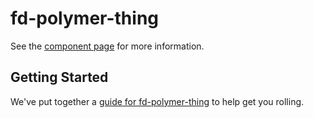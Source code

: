 fd-polymer-thing
================

See the [component page](http://bestmazzo.github.io/fd-polymer-thing) for more information.

## Getting Started

We've put together a [guide for fd-polymer-thing](http://www.polymer-project.org/docs/start/reusableelements.html) to help get you rolling.

